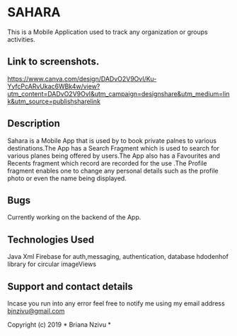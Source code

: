 # SAHARA
This is a Mobile Application used to track any organization or groups activities.

## Link to screenshots.
https://www.canva.com/design/DADvO2V9OvI/Ku-YyfcPcARvUkac6WBk4w/view?utm_content=DADvO2V9OvI&utm_campaign=designshare&utm_medium=link&utm_source=publishsharelink

## Description
Sahara is a Mobile App that is used by to book private palnes to various destinations.The App has a Search Fragment which is used to search for various planes being offered by users.The App also has a Favourites and Recents fragment which record are recorded for the use .The Profile fragment enables one to change any personal details such as the profile photo or even the name being displayed.



## Bugs

Currently working on the backend of the App.

## Technologies Used
Java
Xml
Firebase for auth,messaging, authentication, database
hdodenhof library for circular imageViews


## Support and contact details
Incase you run into any error feel free to notify me using my email address bjnzivu@gmail.com

Copyright (c) 2019 * Briana Nzivu *
